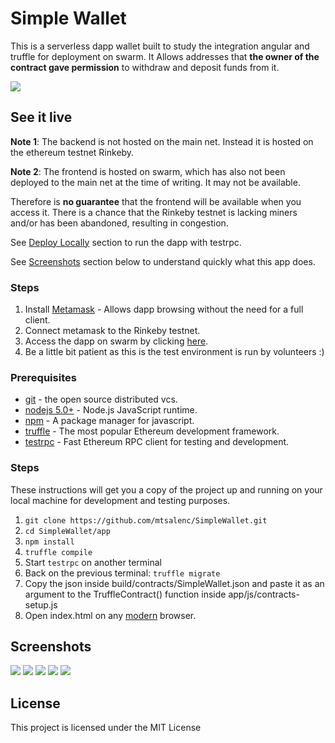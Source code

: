 # Simple Wallet

This is a serverless dapp wallet built to study the integration angular and truffle for deployment on swarm.
It Allows addresses that **the owner of the contract gave permission** to withdraw and deposit funds from it.

![](https://raw.githubusercontent.com/mtsalenc/SimpleWallet/master/screenshots/technologies.png)

## See it live
**Note 1**: The backend is not hosted on the main net. Instead it is hosted on the ethereum testnet Rinkeby.

**Note 2**: The frontend is hosted on swarm, which has also not been deployed to the main net at the time of writing. It may not be available.

Therefore is **no guarantee** that the frontend will be available when you access it. There is a chance that the Rinkeby testnet is lacking miners and/or has been abandoned, resulting in congestion.

See [Deploy Locally](#deploy-locally) section to run the dapp with testrpc.

See [Screenshots](#screenshots) section below to understand quickly what this app does.

### Steps
1. Install [Metamask](https://metamask.io/) - Allows dapp browsing without the need for a full client.
2. Connect metamask to the Rinkeby testnet.
3. Access the dapp on swarm by clicking [here](http://swarm-gateways.net/bzz:/a1d425654b55662f76bd0cd558208984ac629fc9d9852f3b2224c74028c9c25e/index.html).
4. Be a little bit patient as this is the test environment is run by volunteers :)

### Prerequisites

- [git](https://git-scm.com/-) - the open source distributed vcs.
- [nodejs 5.0+](https://github.com/nodejs/node) - Node.js JavaScript runtime.
- [npm](https://github.com/npm/npm) - A package manager for javascript.
- [truffle](https://github.com/trufflesuite/truffle) - The most popular Ethereum development framework.
- [testrpc](https://github.com/ethereumjs/testrpc) - Fast Ethereum RPC client for testing and development.

### Steps

These instructions will get you a copy of the project up and running on your local machine for development and testing purposes.

1. `git clone https://github.com/mtsalenc/SimpleWallet.git`
2. `cd SimpleWallet/app`
3. `npm install`
4. `truffle compile`
5. Start `testrpc` on another terminal
6. Back on the previous terminal: `truffle migrate`
7. Copy the json inside build/contracts/SimpleWallet.json and paste it as an argument to the TruffleContract() function inside app/js/contracts-setup.js
8. Open index.html on any [modern](browsehappy.com) browser.

## Screenshots

![](https://raw.githubusercontent.com/mtsalenc/SimpleWallet/master/screenshots/2017-06-24-193652_1366x768_scrot.png)
![](https://raw.githubusercontent.com/mtsalenc/SimpleWallet/master/screenshots/2017-06-24-193729_1366x768_scrot.png)
![](https://raw.githubusercontent.com/mtsalenc/SimpleWallet/master/screenshots/2017-06-24-193744_1366x768_scrot.png)
![](https://raw.githubusercontent.com/mtsalenc/SimpleWallet/master/screenshots/2017-06-24-193828_1366x768_scrot.png)
![](https://raw.githubusercontent.com/mtsalenc/SimpleWallet/master/screenshots/2017-06-24-194253_1366x768_scrot.png)
## License

This project is licensed under the MIT License
